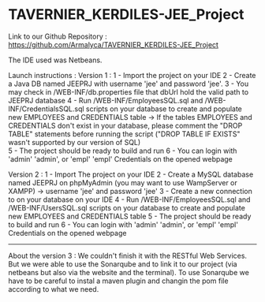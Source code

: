 # TAVERNIER_KERDILES-JEE_Project

Link to our Github Repository : https://github.com/Armalyca/TAVERNIER_KERDILES-JEE_Project

The IDE used was Netbeans.

Launch instructions :
Version 1 :
1 - Import the project on your IDE
2 - Create a Java DB named JEEPRJ with username 'jee' and password 'jee'.
3 - You may check in /WEB-INF/db.properties file that dbUrl hold the valid path to JEEPRJ database
4 - Run /WEB-INF/EmployeesSQL.sql and /WEB-INF/CredentialsSQL.sql scripts on your database to create
    and populate new EMPLOYEES and CREDENTIALS table
     -> If the tables EMPLOYEES and CREDENTIALS don't exist in your database, 
  	please comment the "DROP TABLE" statements before running the script 
  	("DROP TABLE IF EXISTS" wasn't supported by our version of SQL)  
5 - The project should be ready to build and run
6 - You can login with 'admin' 'admin', or 'empl' 'empl' Credentials on the opened webpage

Version 2 :
1 - Import The project on your IDE
2 - Create a MySQL database named JEEPRJ on phpMyAdmin (you may want to use WampServer or XAMPP)
    -> username 'jee' and password 'jee'
3 - Create a new connection to  on your database on your IDE
4 - Run /WEB-INF/EmployeesSQL.sql and /WEB-INF/UsersSQL.sql scripts on your database to create
    and populate new EMPLOYEES and CREDENTIALS table
5 - The project should be ready to build and run
6 - You can login with 'admin' 'admin', or 'empl' 'empl' Credentials on the opened webpage

_________________________________

About the version 3 :
We couldn't finish it with the RESTful Web Services. But we were able to use the Sonarqube and to link it to our project (via netbeans but also via the website and the terminal). To use Sonarqube we have to be careful to instal a maven plugin and changin the pom file according to what we need.

